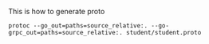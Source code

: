 This is how to generate proto

`protoc --go_out=paths=source_relative:. --go-grpc_out=paths=source_relative:. student/student.proto`
